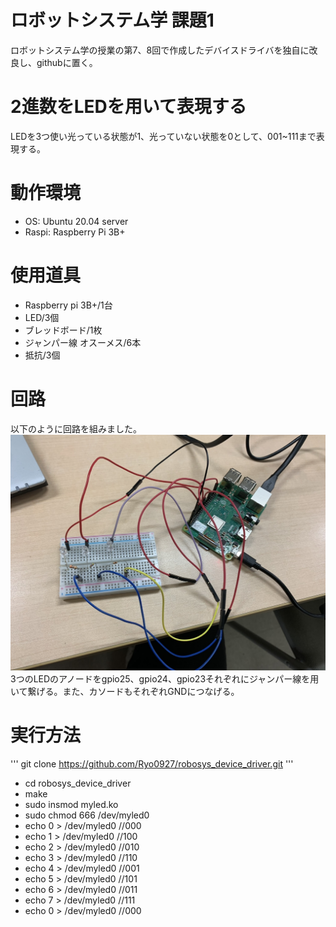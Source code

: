 # ロボットシステム学 課題1

ロボットシステム学の授業の第7、8回で作成したデバイスドライバを独自に改良し、githubに置く。

# 2進数をLEDを用いて表現する

LEDを3つ使い光っている状態が1、光っていない状態を0として、001~111まで表現する。

# 動作環境

- OS: Ubuntu 20.04 server
- Raspi: Raspberry Pi 3B+

# 使用道具

- Raspberry pi 3B+/1台
- LED/3個
- ブレッドボード/1枚
- ジャンパー線 オスーメス/6本
- 抵抗/3個

# 回路

以下のように回路を組みました。
![IMAGE OF ROBOT](./ロボシス.jpg)
3つのLEDのアノードをgpio25、gpio24、gpio23それぞれにジャンパー線を用いて繋げる。また、カソードもそれぞれGNDにつなげる。

# 実行方法

''' git clone https://github.com/Ryo0927/robosys_device_driver.git '''
- cd robosys_device_driver
- make
- sudo insmod myled.ko
- sudo chmod 666 /dev/myled0
- echo 0 > /dev/myled0  //000
- echo 1 > /dev/myled0  //100
- echo 2 > /dev/myled0  //010
- echo 3 > /dev/myled0  //110
- echo 4 > /dev/myled0  //001
- echo 5 > /dev/myled0  //101
- echo 6 > /dev/myled0  //011
- echo 7 > /dev/myled0  //111
- echo 0 > /dev/myled0  //000
